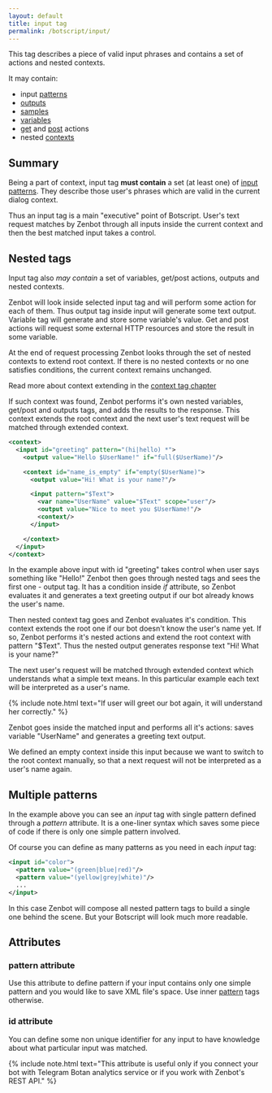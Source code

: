 ```yaml
---
layout: default
title: input tag
permalink: /botscript/input/
---
```


This tag describes a piece of valid input phrases and contains a set of actions and nested contexts.

It may contain:

- input [patterns](/boscript/pattern/)
- [outputs](/botscript/output/)
- [samples](/botscript/sample/)
- [variables](/botscript/var/)
- [get](/botscript/get/) and [post](/botscript/post/) actions
- nested [contexts](/botscript/context/)

## Summary
Being a part of context, input tag **must contain** a set (at least one) of [input patterns](/boscript/pattern/).
They describe those user\'s phrases which are valid in the current dialog context.

Thus an input tag is a main "executive" point of Botscript.
User\'s text request matches by Zenbot through all inputs inside the current context and then the best matched input takes a control.

## Nested tags
Input tag also _may contain_ a set of variables, get/post actions, outputs and nested contexts.

Zenbot will look inside selected input tag and will perform some action for each of them.
Thus output tag inside input will generate some text output.
Variable tag will generate and store some variable\'s value.
Get and post actions will request some external HTTP resources and store the result in some variable.

At the end of request processing Zenbot looks through the set of nested contexts to extend root context.
If there is no nested contexts or no one satisfies conditions, the current context remains unchanged.

Read more about context extending in the [context tag chapter](/botscript/context/)

If such context was found, Zenbot performs it\'s own nested variables, get/post and outputs tags, and adds the results to the response.
This context extends the root context and the next user\'s text request will be matched through extended context.

```xml
<context>
  <input id="greeting" pattern="(hi|hello) *">
    <output value="Hello $UserName!" if="full($UserName)"/>

    <context id="name_is_empty" if="empty($UserName)">
      <output value="Hi! What is your name?"/>

      <input pattern="$Text">
        <var name="UserName" value="$Text" scope="user"/>
        <output value="Nice to meet you $UserName!"/>
        <context/>
      </input>

    </context>
  </input>
</context>
```

In the example above input with id "greeting" takes control when user says something like "Hello!"
Zenbot then goes through nested tags and sees the first one - output tag.
It has a condition inside _if_ attribute, so Zenbot evaluates it and generates a text greeting output if our bot already knows the user\'s name.

Then nested context tag goes and Zenbot evaluates it\'s condition.
This context extends the root one if our bot doesn\'t know the user\'s name yet.
If so, Zenbot performs it\'s nested actions and extend the root context with pattern "$Text".
Thus the nested output generates response text "Hi! What is your name?"

The next user\'s request will be matched through extended context which understands what a simple text means.
In this particular example each text will be interpreted as a user\'s name.

{% include note.html text="If user will greet our bot again, it will understand her correctly." %}

Zenbot goes inside the matched input and performs all it\'s actions: saves variable "UserName" and generates a greeting text output.

We defined an empty context inside this input because we want to switch to the root context manually, so that a next request will not be interpreted as a user\'s name again.

## Multiple patterns
In the example above you can see an _input_ tag with single pattern defined through a _pattern_ attribute.
It is a one-liner syntax which saves some piece of code if there is only one simple pattern involved.

Of course you can define as many patterns as you need in each _input_ tag:

```xml
<input id="color">
  <pattern value="(green|blue|red)"/>
  <pattern value="(yellow|grey|white)"/>
  ...
</input>
```

In this case Zenbot will compose all nested pattern tags to build a single one behind the scene.
But your Botscript will look much more readable.

## Attributes

### **pattern** attribute
Use this attribute to define pattern if your input contains only one simple pattern and you would like to save XML file\'s space.
Use inner [pattern](/botscript/pattern/) tags otherwise.

### **id** attribute
You can define some non unique identifier for any input to have knowledge about what particular input was matched.

{% include note.html text="This attribute is useful only if you connect your bot with Telegram Botan analytics service or if you work with Zenbot's REST API." %}
